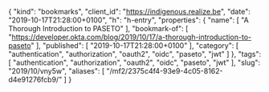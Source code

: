 {
  "kind": "bookmarks",
  "client_id": "https://indigenous.realize.be",
  "date": "2019-10-17T21:28:00+0100",
  "h": "h-entry",
  "properties": {
    "name": [
      "A Thorough Introduction to PASETO"
    ],
    "bookmark-of": [
      "https://developer.okta.com/blog/2019/10/17/a-thorough-introduction-to-paseto"
    ],
    "published": [
      "2019-10-17T21:28:00+0100"
    ],
    "category": [
      "authentication",
      "authorization",
      "oauth2",
      "oidc",
      "paseto",
      "jwt"
    ]
  },
  "tags": [
    "authentication",
    "authorization",
    "oauth2",
    "oidc",
    "paseto",
    "jwt"
  ],
  "slug": "2019/10/vny5w",
  "aliases": [
    "/mf2/2375c4f4-93e9-4c05-8162-d4e91276fcb9/"
  ]
}
